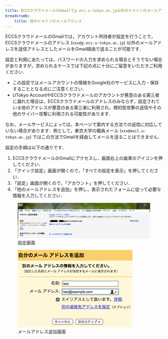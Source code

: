 ```yaml
---
title: ECCSクラウドメールのGmailでg.ecc.u-tokyo.ac.jp以外のドメインのメールアドレスを利用する方法と注意点
breadcrumb:
    title: 他のドメインのメールアドレス
---
```


ECCSクラウドメールのGmailでは，アカウント所持者が設定を行うことで，ECCSクラウドメールのアドレス (`xxx@g.ecc.u-tokyo.ac.jp`) 以外のメールアドレスを送信アドレスとしたメールをGmail経由で送ることが可能です．

設定と利用にあたっては，パスワードの入力を求められる場合とそうでない場合がありますが，求められるケースでは下記の点に十分にご留意をいただきご利用ください．

- この設定ではメールアカウントの情報をGoogle社のサービスに入力・保存することとなる点にご注意ください．
- UTokyo AccountやECCSクラウドメールのアカウントが悪意のある第三者に漏れた場合は，ECCSクラウドメールのアドレスのみならず，設定されている他のアドレスが悪意のある第三者に利用され，標的型攻撃の送信やその他のサイバー攻撃に利用される可能性があります．

なお，メールサービスによっては，本ページで案内する方法での送信に対応していない場合があります．例として，東京大学の職員メール (`xxx@mail.u-tokyo.ac.jp`) ではこの方法でGmailを経由してメールを送ることはできません．

設定の手順は以下の通りです．

1. ECCSクラウドメールのGmailにアクセスし，画面右上の歯車のアイコンを押してください．
1. 「クイック設定」画面が開くので，「すべての設定を表示」を押してください．
1. 「設定」画面が開くので，「アカウント」を押してください．
1. 「他のメールアドレスを追加」を押し，表示されたフォームに従って必要な情報を入力してください．

<figure class="center">
    <img src="./alias-01.png">
    <figcaption>設定画面</figcaption>
</figure>

<figure class="center">
    <img src="./alias-02.png">
    <figcaption>メールアドレス追加画面</figcaption>
</figure>
